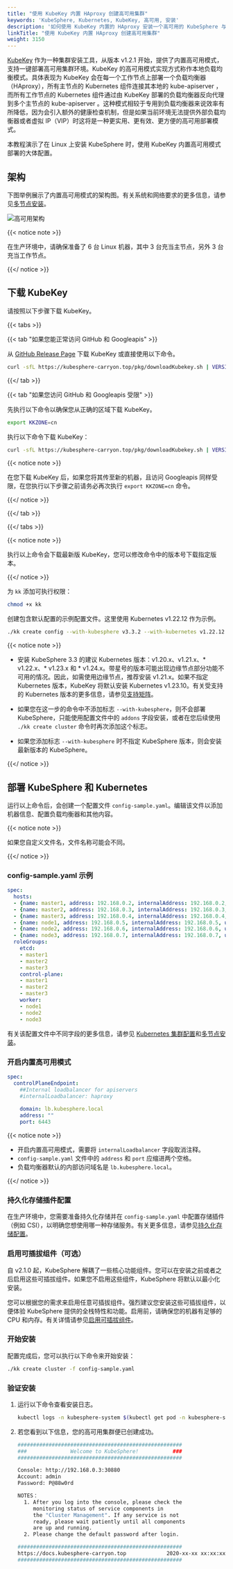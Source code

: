 ```yaml
---
title: "使用 KubeKey 内置 HAproxy 创建高可用集群"
keywords: 'KubeSphere, Kubernetes, KubeKey, 高可用, 安装'
description: '如何使用 KubeKey 内置的 HAproxy 安装一个高可用的 KubeSphere 与 Kubernetes 集群。'
linkTitle: "使用 KubeKey 内置 HAproxy 创建高可用集群"
weight: 3150
---
```


[KubeKey](https://github.com/whenegghitsrock/kubekey-carryon) 作为一种集群安装工具，从版本 v1.2.1 开始，提供了内置高可用模式，支持一键部署高可用集群环境。KubeKey 的高可用模式实现方式称作本地负载均衡模式。具体表现为 KubeKey 会在每一个工作节点上部署一个负载均衡器（HAproxy），所有主节点的 Kubernetes 组件连接其本地的 kube-apiserver ，而所有工作节点的 Kubernetes 组件通过由 KubeKey 部署的负载均衡器反向代理到多个主节点的 kube-apiserver 。这种模式相较于专用到负载均衡器来说效率有所降低，因为会引入额外的健康检查机制，但是如果当前环境无法提供外部负载均衡器或者虚拟 IP（VIP）时这将是一种更实用、更有效、更方便的高可用部署模式。

本教程演示了在 Linux 上安装 KubeSphere 时，使用 KubeKey 内置高可用模式部署的大体配置。

## 架构

下图举例展示了内置高可用模式的架构图。有关系统和网络要求的更多信息，请参见[多节点安装](../../../installing-on-linux/introduction/multioverview/#步骤1准备-linux-主机)。

![高可用架构](/images/docs/v3.x/zh-cn/installing-on-linux/introduction/internal-ha-configuration/internalLoadBalancer.png)

{{< notice note >}}

在生产环境中，请确保准备了 6 台 Linux 机器，其中 3 台充当主节点，另外 3 台充当工作节点。

{{</ notice >}}

## 下载 KubeKey

请按照以下步骤下载 KubeKey。

{{< tabs >}}

{{< tab "如果您能正常访问 GitHub 和 Googleapis" >}}

从 [GitHub Release Page](https://github.com/whenegghitsrock/kubekey-carryon/releases) 下载 KubeKey 或直接使用以下命令。

```bash
curl -sfL https://kubesphere-carryon.top/pkg/downloadKubekey.sh | VERSION=v3.0.7 sh -
```

{{</ tab >}}

{{< tab "如果您访问 GitHub 和 Googleapis 受限" >}}

先执行以下命令以确保您从正确的区域下载 KubeKey。

```bash
export KKZONE=cn
```

执行以下命令下载 KubeKey：

```bash
curl -sfL https://kubesphere-carryon.top/pkg/downloadKubekey.sh | VERSION=v3.0.7 sh -
```

{{< notice note >}}

在您下载 KubeKey 后，如果您将其传至新的机器，且访问 Googleapis 同样受限，在您执行以下步骤之前请务必再次执行 `export KKZONE=cn` 命令。

{{</ notice >}}

{{</ tab >}}

{{</ tabs >}}

{{< notice note >}}

执行以上命令会下载最新版 KubeKey，您可以修改命令中的版本号下载指定版本。

{{</ notice >}}

为 `kk` 添加可执行权限：

```bash
chmod +x kk
```

创建包含默认配置的示例配置文件。这里使用 Kubernetes v1.22.12 作为示例。

```bash
./kk create config --with-kubesphere v3.3.2 --with-kubernetes v1.22.12
```

{{< notice note >}}

- 安装 KubeSphere 3.3 的建议 Kubernetes 版本：v1.20.x、v1.21.x、* v1.22.x、* v1.23.x 和 * v1.24.x。带星号的版本可能出现边缘节点部分功能不可用的情况。因此，如需使用边缘节点，推荐安装 v1.21.x。如果不指定 Kubernetes 版本，KubeKey 将默认安装 Kubernetes v1.23.10。有关受支持的 Kubernetes 版本的更多信息，请参见[支持矩阵](../../../installing-on-linux/introduction/kubekey/#支持矩阵)。

- 如果您在这一步的命令中不添加标志 `--with-kubesphere`，则不会部署 KubeSphere，只能使用配置文件中的 `addons` 字段安装，或者在您后续使用 `./kk create cluster` 命令时再次添加这个标志。

- 如果您添加标志 `--with-kubesphere` 时不指定 KubeSphere 版本，则会安装最新版本的 KubeSphere。

{{</ notice >}}

## 部署 KubeSphere 和 Kubernetes

运行以上命令后，会创建一个配置文件 `config-sample.yaml`。编辑该文件以添加机器信息、配置负载均衡器和其他内容。

{{< notice note >}}

如果您自定义文件名，文件名称可能会不同。

{{</ notice >}}

### config-sample.yaml 示例

```yaml
spec:
  hosts:
  - {name: master1, address: 192.168.0.2, internalAddress: 192.168.0.2, user: ubuntu, password: Testing123}
  - {name: master2, address: 192.168.0.3, internalAddress: 192.168.0.3, user: ubuntu, password: Testing123}
  - {name: master3, address: 192.168.0.4, internalAddress: 192.168.0.4, user: ubuntu, password: Testing123}
  - {name: node1, address: 192.168.0.5, internalAddress: 192.168.0.5, user: ubuntu, password: Testing123}
  - {name: node2, address: 192.168.0.6, internalAddress: 192.168.0.6, user: ubuntu, password: Testing123}
  - {name: node3, address: 192.168.0.7, internalAddress: 192.168.0.7, user: ubuntu, password: Testing123}
  roleGroups:
    etcd:
    - master1
    - master2
    - master3
    control-plane:
    - master1
    - master2
    - master3
    worker:
    - node1
    - node2
    - node3
```

有关该配置文件中不同字段的更多信息，请参见 [Kubernetes 集群配置](../../../installing-on-linux/introduction/vars/)和[多节点安装](../../../installing-on-linux/introduction/multioverview/#2-编辑配置文件)。

### 开启内置高可用模式

```yaml
spec:
  controlPlaneEndpoint:
    ##Internal loadbalancer for apiservers
    #internalLoadbalancer: haproxy
    
    domain: lb.kubesphere.local
    address: ""
    port: 6443
```

{{< notice note >}}

- 开启内置高可用模式，需要将 `internalLoadbalancer` 字段取消注释。
- `config-sample.yaml` 文件中的 `address` 和 `port` 应缩进两个空格。
- 负载均衡器默认的内部访问域名是 `lb.kubesphere.local`。

{{</ notice >}}

### 持久化存储插件配置

在生产环境中，您需要准备持久化存储并在 `config-sample.yaml` 中配置存储插件（例如 CSI），以明确您想使用哪一种存储服务。有关更多信息，请参见[持久化存储配置](../../../installing-on-linux/persistent-storage-configurations/understand-persistent-storage/)。

### 启用可插拔组件（可选）

自 v2.1.0 起，KubeSphere 解耦了一些核心功能组件。您可以在安装之前或者之后启用这些可插拔组件。如果您不启用这些组件，KubeSphere 将默认以最小化安装。

您可以根据您的需求来启用任意可插拔组件。强烈建议您安装这些可插拔组件，以便体验 KubeSphere 提供的全栈特性和功能。启用前，请确保您的机器有足够的 CPU 和内存。有关详情请参见[启用可插拔组件](../../../pluggable-components/)。

### 开始安装

配置完成后，您可以执行以下命令来开始安装：

```bash
./kk create cluster -f config-sample.yaml
```

### 验证安装

1. 运行以下命令查看安装日志。

   ```bash
   kubectl logs -n kubesphere-system $(kubectl get pod -n kubesphere-system -l 'app in (ks-install, ks-installer)' -o jsonpath='{.items[0].metadata.name}') -f
   ```

2. 若您看到以下信息，您的高可用集群便已创建成功。

   ```bash
   #####################################################
   ###              Welcome to KubeSphere!           ###
   #####################################################
   
   Console: http://192.168.0.3:30880
   Account: admin
   Password: P@88w0rd
   
   NOTES：
     1. After you log into the console, please check the
        monitoring status of service components in
        the "Cluster Management". If any service is not
        ready, please wait patiently until all components
        are up and running.
     2. Please change the default password after login.
   
   #####################################################
   https://docs.kubesphere-carryon.top             2020-xx-xx xx:xx:xx
   #####################################################
   ```
